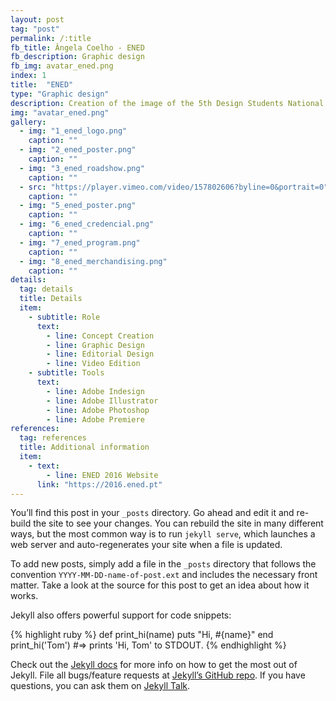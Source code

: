 ```yaml
---
layout: post
tag: "post"
permalink: /:title
fb_title: Ângela Coelho - ENED
fb_description: Graphic design
fb_img: avatar_ened.png
index: 1
title:  "ENED"
type: "Graphic design"
description: Creation of the image of the 5th Design Students National Meeting in Coimbra, Portugal. This meeting joins design students of different fields during five days full of activities that overview the main areas of interest in design. Since this is an event that gathers many fields and subjects related to design, the idea was to overcome these differences by creating a identity that connected all the areas of design. The identity, which was made by a group of students and recently graduated students, implied the construction of graphic material, merchandising, social media and promotional content.
img: "avatar_ened.png"
gallery:
  - img: "1_ened_logo.png"
    caption: ""
  - img: "2_ened_poster.png"
    caption: ""
  - img: "3_ened_roadshow.png"
    caption: ""
  - src: "https://player.vimeo.com/video/157802606?byline=0&portrait=0"
    caption: ""
  - img: "5_ened_poster.png"
    caption: ""
  - img: "6_ened_credencial.png"
    caption: ""
  - img: "7_ened_program.png"
    caption: ""
  - img: "8_ened_merchandising.png"
    caption: ""
details:
  tag: details
  title: Details
  item:
    - subtitle: Role
      text:
        - line: Concept Creation
        - line: Graphic Design
        - line: Editorial Design
        - line: Video Edition
    - subtitle: Tools
      text:
        - line: Adobe Indesign
        - line: Adobe Illustrator
        - line: Adobe Photoshop
        - line: Adobe Premiere
references:
  tag: references
  title: Additional information
  item:
    - text:
        - line: ENED 2016 Website
      link: "https://2016.ened.pt"
---
```


You’ll find this post in your `_posts` directory. Go ahead and edit it and re-build the site to see your changes. You can rebuild the site in many different ways, but the most common way is to run `jekyll serve`, which launches a web server and auto-regenerates your site when a file is updated.

To add new posts, simply add a file in the `_posts` directory that follows the convention `YYYY-MM-DD-name-of-post.ext` and includes the necessary front matter. Take a look at the source for this post to get an idea about how it works.

Jekyll also offers powerful support for code snippets:

{% highlight ruby %}
def print_hi(name)
  puts "Hi, #{name}"
end
print_hi('Tom')
#=> prints 'Hi, Tom' to STDOUT.
{% endhighlight %}

Check out the [Jekyll docs][jekyll-docs] for more info on how to get the most out of Jekyll. File all bugs/feature requests at [Jekyll’s GitHub repo][jekyll-gh]. If you have questions, you can ask them on [Jekyll Talk][jekyll-talk].

[jekyll-docs]: https://jekyllrb.com/docs/home
[jekyll-gh]:   https://github.com/jekyll/jekyll
[jekyll-talk]: https://talk.jekyllrb.com/
